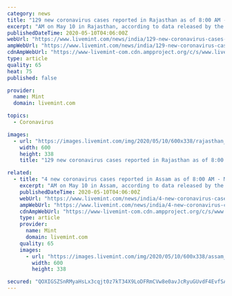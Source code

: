 ```yaml
---
category: news
title: "129 new coronavirus cases reported in Rajasthan as of 8:00 AM - May 10"
excerpt: "AM on May 10 in Rajasthan, according to data released by the Ministry of Health and Family Welfare. This brings the total reported cases of coronavirus in Rajasthan to 3,708. Among the total people infected as on date,"
publishedDateTime: 2020-05-10T04:06:00Z
webUrl: "https://www.livemint.com/news/india/129-new-coronavirus-cases-reported-in-rajasthan-as-of-8-00-am-may-10-11589082549803.html"
ampWebUrl: "https://www.livemint.com/news/india/129-new-coronavirus-cases-reported-in-rajasthan-as-of-8-00-am-may-10/amp-11589082549803.html"
cdnAmpWebUrl: "https://www-livemint-com.cdn.ampproject.org/c/s/www.livemint.com/news/india/129-new-coronavirus-cases-reported-in-rajasthan-as-of-8-00-am-may-10/amp-11589082549803.html"
type: article
quality: 65
heat: 75
published: false

provider:
  name: Mint
  domain: livemint.com

topics:
  - Coronavirus

images:
  - url: "https://images.livemint.com/img/2020/05/10/600x338/rajasthan_2020-05-10T08-00-00_cover_image_16x9_1589082548700.jpg"
    width: 600
    height: 338
    title: "129 new coronavirus cases reported in Rajasthan as of 8:00 AM - May 10"

related:
  - title: "4 new coronavirus cases reported in Assam as of 8:00 AM - May 10"
    excerpt: "AM on May 10 in Assam, according to data released by the Ministry of Health and Family Welfare. This brings the total reported cases of coronavirus in Assam to 63. Among the total people infected as on date,"
    publishedDateTime: 2020-05-10T04:06:00Z
    webUrl: "https://www.livemint.com/news/india/4-new-coronavirus-cases-reported-in-assam-as-of-8-00-am-may-10-11589082542739.html"
    ampWebUrl: "https://www.livemint.com/news/india/4-new-coronavirus-cases-reported-in-assam-as-of-8-00-am-may-10/amp-11589082542739.html"
    cdnAmpWebUrl: "https://www-livemint-com.cdn.ampproject.org/c/s/www.livemint.com/news/india/4-new-coronavirus-cases-reported-in-assam-as-of-8-00-am-may-10/amp-11589082542739.html"
    type: article
    provider:
      name: Mint
      domain: livemint.com
    quality: 65
    images:
      - url: "https://images.livemint.com/img/2020/05/10/600x338/assam_2020-05-10T08-00-00_cover_image_16x9_1589082541540.jpg"
        width: 600
        height: 338

secured: "QOXIGSZSnRMyaHsLx3cqjt0z7kT34X9LoDFRmCVw8e0avJcRyuGUvdF4EvfSAw8D0Ds5sObi7Se5xTzvj43pRahZPS+UtokcFypnsFykZNvGpqZSeWltEeCk9TOzo4w9uk3A4BxUmNW+gzr1XUFEqXe0RoyuN7irH4cs26Ajg4XKuqb68pbJb06r1dxMjFyr/eF5j8K1QCOmsdD61yREqjtqj9JGczU/GWHAiMMLoF1gon3DbhCmFLhWNPq+BzyN8ObrBHgHmRgSJIGa5il6QmyC+4P/6Um+CJlkA3uNN95Umve/wLE+H87TLdv0ahjM;IuaSXUsUKfW0Cq8FenjO4w=="
---
```


